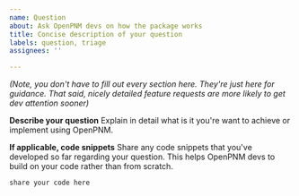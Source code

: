 ```yaml
---
name: Question
about: Ask OpenPNM devs on how the package works
title: Concise description of your question
labels: question, triage
assignees: ''

---
```


_(Note, you don't have to fill out every section here. They're just here for guidance. That said, nicely detailed feature requests are more likely to get dev attention sooner)_

**Describe your question**
Explain in detail what is it you're want to achieve or implement using OpenPNM.

**If applicable, code snippets**
Share any code snippets that you've developed so far regarding your question. This helps OpenPNM devs to build on your code rather than from scratch.
```python
share your code here
```
